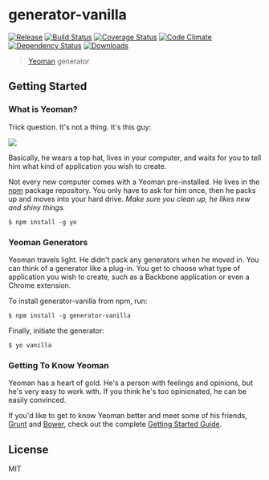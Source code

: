 # generator-vanilla

[![Release](http://img.shields.io/github/release/kasperisager/generator-vanilla.svg)](https://github.com/kasperisager/generator-vanilla/releases) [![Build Status](http://img.shields.io/travis/kasperisager/generator-vanilla.svg)](https://travis-ci.org/kasperisager/generator-vanilla) [![Coverage Status](http://img.shields.io/coveralls/kasperisager/generator-vanilla.svg)](https://coveralls.io/r/kasperisager/generator-vanilla) [![Code Climate](http://img.shields.io/codeclimate/github/kasperisager/generator-vanilla.svg)](https://codeclimate.com/github/kasperisager/generator-vanilla) [![Dependency Status](https://gemnasium.com/kasperisager/generator-vanilla.svg)](https://gemnasium.com/kasperisager/generator-vanilla) [![Downloads](http://img.shields.io/npm/dm/generator-vanilla.svg)](https://www.npmjs.org/package/generator-vanilla)

> [Yeoman](http://yeoman.io) generator


## Getting Started

### What is Yeoman?

Trick question. It's not a thing. It's this guy:

![](http://i.imgur.com/JHaAlBJ.png)

Basically, he wears a top hat, lives in your computer, and waits for you to tell him what kind of application you wish to create.

Not every new computer comes with a Yeoman pre-installed. He lives in the [npm](https://npmjs.org) package repository. You only have to ask for him once, then he packs up and moves into your hard drive. *Make sure you clean up, he likes new and shiny things.*

```
$ npm install -g yo
```

### Yeoman Generators

Yeoman travels light. He didn't pack any generators when he moved in. You can think of a generator like a plug-in. You get to choose what type of application you wish to create, such as a Backbone application or even a Chrome extension.

To install generator-vanilla from npm, run:

```
$ npm install -g generator-vanilla
```

Finally, initiate the generator:

```
$ yo vanilla
```

### Getting To Know Yeoman

Yeoman has a heart of gold. He's a person with feelings and opinions, but he's very easy to work with. If you think he's too opinionated, he can be easily convinced.

If you'd like to get to know Yeoman better and meet some of his friends, [Grunt](http://gruntjs.com) and [Bower](http://bower.io), check out the complete [Getting Started Guide](https://github.com/yeoman/yeoman/wiki/Getting-Started).


## License

MIT
